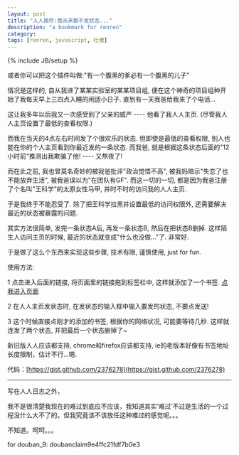 ```yaml
---
layout: post
title: "人人插件:我从来都不发状态..."
description: "a bookmark for renren"
category: 
tags: [renren, javascript, 吐槽]
---
```

{% include JB/setup %}

或者你可以把这个插件叫做:"有一个腹黑的爹必有一个腹黑的儿子"

情况是这样的, 自从我进了某某实验室的某某项目组, 便在这个神奇的项目组种开始了我每天早上三四点入睡的闲适小日子. 直到有一天我爸给我来了个电话...

这让我多年以后我又一次感受到了父亲的威严 ---- 他看了我人人主页. (尽管我人人主页设置了最低的查看权限.)

而我在当天的4点左右时间发了个很欢乐的状态. 但即使是最低的查看权限, 别人也能在你的个人主页看到你最近发的一条状态. 而我爸, 就是根据这条状态后面的"12小时前"推测出我欺骗了他! ---- 又熬夜了!

而在此之前, 我也曾莫名奇妙的被我爸批评"政治觉悟不高", 被我妈暗示"失恋了也不能放弃生活", 被我爸误以为"在团队有GF". 而这一切的一切, 都是因为我爸注册了个名叫"王科学"的太原女性马甲, 并时不时的访问我的人人主页.

 

于是我终于不能忍受了. 除了把王科学拉黑并设置最低的访问权限外, 还需要解决最近的状态被暴露的问题.

其实方法很简单, 发完一条状态A后, 再发一条状态B, 然后在把状态B删掉. 这样陌生人访问主页的时候, 最近的状态就变成"什么也没做..."了. 非常好.

 

于是做了这么个东西来实现这些步骤, 技术有限, 谨慎使用, just for fun.

 

使用方法:

1 点击进入后面的链接, 将页面里的链接拖到标签栏中, 这样就添加了一个书签. [点我进入页面](http://houkanshandemo.sinaapp.com/dt_status/index.html)

2 在人人主页发状态时, 在发状态的输入框中输入要发的状态, 不要点发送!

3 这个时候直接点刚才的添加的书签, 根据你的网络状况, 可能要等待几秒. 这样就连发了两个状态, 并把最后一个状态删掉了~

 

新旧版人人应该都支持, chrome和firefox应该都支持, ie的老版本好像有书签地址长度限制，估计不行...嗯.

代码：[https://gist.github.com/2376278](https://gist.github.com/2376278)

----------------------------------------------------------

写在人人日志之外，

我不是很清楚我现在的难过到底应不应该，我知道其实‘难过’不过是生活的一个过程没什么大不了的。但我究竟该不该放任这种难过的感觉呢。。。

不知道。呵呵。。。


for douban_9: doubanclaim9e4ffc21fdf7b0e3
